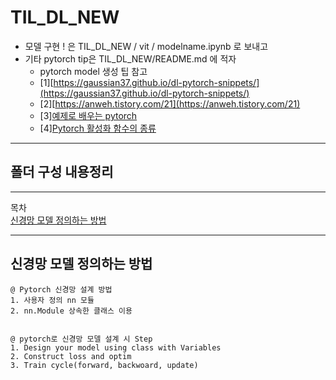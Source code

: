 # TIL_DL_NEW
- 모델 구현 ! 은 TIL_DL_NEW / vit / modelname.ipynb 로 보내고
- 기타 pytorch tip은 TIL_DL_NEW/README.md 에 적자
  - pytorch model 생성 팁 참고
  - [1][https://gaussian37.github.io/dl-pytorch-snippets/](https://gaussian37.github.io/dl-pytorch-snippets/)
  - [2][https://anweh.tistory.com/21](https://anweh.tistory.com/21)
  - [3][예제로 배우는 pytorch](https://tutorials.pytorch.kr/beginner/pytorch_with_examples.html)
  - [4][Pytorch 활성화 함수의 종류](https://pytorch.org/docs/stable/nn.html#non-linear-activations-weighted-sum-nonlinearity)
---
## 폴더 구성 내용정리 

---
목차  
[신경망 모델 정의하는 방법](#신경망-모델-정의하는-방법) 

---

## 신경망 모델 정의하는 방법 
```
@ Pytorch 신경망 설계 방법
1. 사용자 정의 nn 모듈
2. nn.Module 상속한 클래스 이용


@ pytorch로 신경망 모델 설계 시 Step
1. Design your model using class with Variables
2. Construct loss and optim
3. Train cycle(forward, backwoard, update)
```






